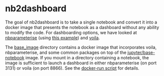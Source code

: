 # nb2dashboard

The goal of nb2dashboard is to take a single notebook and convert it into a docker image that presents the notebook as a dashboard without any ability to modify the code.  For dashboarding options, we have looked at [nbparameterise](https://github.com/takluyver/nbparameterise) (using [this example](https://github.com/takluyver/nbparameterise/blob/master/examples/webapp.py)) and [voila](https://github.com/QuantStack/voila).

The [base_image](base_image) directory contains a docker image that incorporates voila, nbparameterise, and some common packages on top of the [jupyter/base-notebook](https://github.com/jupyter/docker-stacks/tree/master/base-notebook) image.  If you mount in a directory containing a notebook, the image is sufficient to launch a dashboard in either nbparameterise (on port 3131) or voila (on port 8866).  See the [docker-run script](https://github.com/nbgallery/dashboards/blob/master/nb2dashboard/base_image/docker-run) for details.
